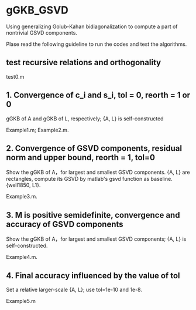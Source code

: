 # gGKB_GSVD
Using generalizing Golub-Kahan bidiagonalization to compute a part of nontrivial GSVD components.

Plase read the following guideline to run the codes and test the algorithms.

## test recursive relations and orthogonality
test0.m

## 1. Convergence of c_i and s_i, tol = 0, reorth = 1 or 0

gGKB of A and gGKB of L, respectively; {A, L} is self-constructed

Example1.m;  Example2.m.

## 2. Convergence of GSVD components, residual norm and upper bound, reorth = 1, tol=0

Show the gGKB of A，for largest and smallest GSVD components.
{A, L} are rectangles, compute its GSVD by matlab's gsvd function as baseline.
{well1850, L1}.

Example3.m.


## 3. M is positive semidefinite, convergence and accuracy of GSVD components

Show the gGKB of A，for largest and smallest GSVD components;
{A, L} is self-constructed.

Example4.m.

## 4. Final accuracy influenced by the value of tol

Set a relative larger-scale {A, L}; use tol=1e-10 and 1e-8.

Example5.m

